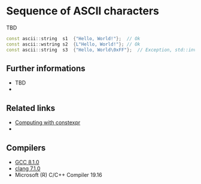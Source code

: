 # Sequence of ASCII characters

TBD

```cpp
const ascii::string  s1  {"Hello, World!"};  // Ok
const ascii::wstring s2  {L"Hello, World!"}; // Ok
const ascii::string  s3  {"Hello, World\0xFF"};  // Exception, std::invalid_argument "no ascii character"


```


## Further informations
* TBD 
* 

## Related links
* [Computing with constexpr](https://github.com/nikolaAV/Modern-Cpp/tree/master/constexpr/invocation_context)
* 

## Compilers
* [GCC 8.1.0](https://wandbox.org/)
* [clang 7.1.0](https://wandbox.org/)
* Microsoft (R) C/C++ Compiler 19.16 
